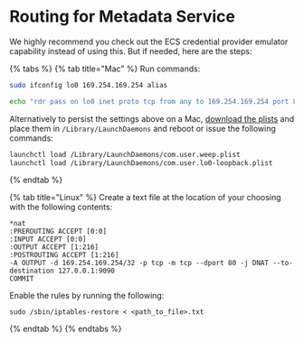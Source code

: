 # Routing for Metadata Service

We highly recommend you check out the ECS credential provider emulator capability instead of using this. But if needed, here are the steps:

{% tabs %}
{% tab title="Mac" %}
Run commands:

```bash
sudo ifconfig lo0 169.254.169.254 alias

echo "rdr pass on lo0 inet proto tcp from any to 169.254.169.254 port 80 -> 127.0.0.1 port 9090" | sudo pfctl -ef -
```

Alternatively to persist the settings above on a Mac, [download the plists](https://drive.google.com/drive/folders/1Z038jaI1e21t48f94bfCwAjDazYQjTNd) and place them in `/Library/LaunchDaemons` and reboot or issue the following commands:

```bash
launchctl load /Library/LaunchDaemons/com.user.weep.plist
launchctl load /Library/LaunchDaemons/com.user.lo0-loopback.plist
```
{% endtab %}

{% tab title="Linux" %}
Create a text file at the location of your choosing with the following contents:

```text
*nat
:PREROUTING ACCEPT [0:0]
:INPUT ACCEPT [0:0]
:OUTPUT ACCEPT [1:216]
:POSTROUTING ACCEPT [1:216]
-A OUTPUT -d 169.254.169.254/32 -p tcp -m tcp --dport 80 -j DNAT --to-destination 127.0.0.1:9090
COMMIT
```

Enable the rules by running the following:

```text
sudo /sbin/iptables-restore < <path_to_file>.txt
```
{% endtab %}
{% endtabs %}


